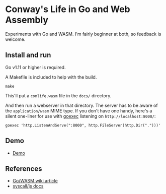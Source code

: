 # Conway's Life in Go and Web Assembly

Experiments with Go and WASM. I'm fairly beginner at both, so feedback
is welcome.

## Install and run

Go v1.11 or higher is required.

A Makefile is included to help with the build.

```
make
```

This'll put a `conlife.wasm` file in the `docs/` directory.

And then run a webserver in that directory. The server has to be aware
of the `application/wasm` MIME type. If you don't have one handy, here's
a silent one-liner for use with
[goexec](https://github.com/shurcooL/goexec) listening on
`http://localhost:8000/`:

```
goexec 'http.ListenAndServe(":8000", http.FileServer(http.Dir(".")))'
```

## Demo

* [Demo](https://beejjorgensen.github.io/conways-life-go-wasm/docs/)

## References

* [Go/WASM wiki article](https://github.com/golang/go/wiki/WebAssembly)
* [syscall/js docs](https://golang.org/pkg/syscall/js/)